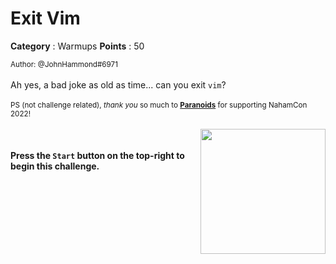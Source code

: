 # Exit Vim

**Category** : Warmups
**Points** : 50

<small>Author: @JohnHammond#6971</small><br><br>Ah yes, a bad joke as old as time... can you exit <code>vim</code>? <br><br> <small>PS (not challenge related), <i>thank you</i> so much to <b><a href="https://theparanoids.com">Paranoids</a></b> for supporting NahamCon 2022!</small><br><br> <img class="img-fluid" width="200px" style="float: right" src="https://johnhammond.org/static/misc/paranoids.png"> <br><br> <b>Press the <code>Start</code> button on the top-right to begin this challenge.</b>




